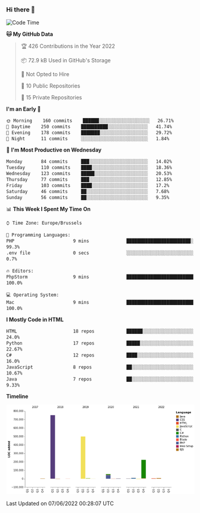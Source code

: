 ### Hi there 👋

<!--START_SECTION:waka-->
![Code Time](http://img.shields.io/badge/Code%20Time-0%20secs-blue)

**🐱 My GitHub Data** 

> 🏆 426 Contributions in the Year 2022
 > 
> 📦 72.9 kB Used in GitHub's Storage 
 > 
> 🚫 Not Opted to Hire
 > 
> 📜 10 Public Repositories 
 > 
> 🔑 15 Private Repositories  
 > 
**I'm an Early 🐤** 

```text
🌞 Morning    160 commits    ██████░░░░░░░░░░░░░░░░░░░   26.71% 
🌆 Daytime    250 commits    ██████████░░░░░░░░░░░░░░░   41.74% 
🌃 Evening    178 commits    ███████░░░░░░░░░░░░░░░░░░   29.72% 
🌙 Night      11 commits     ░░░░░░░░░░░░░░░░░░░░░░░░░   1.84%

```
📅 **I'm Most Productive on Wednesday** 

```text
Monday       84 commits     ███░░░░░░░░░░░░░░░░░░░░░░   14.02% 
Tuesday      110 commits    ████░░░░░░░░░░░░░░░░░░░░░   18.36% 
Wednesday    123 commits    █████░░░░░░░░░░░░░░░░░░░░   20.53% 
Thursday     77 commits     ███░░░░░░░░░░░░░░░░░░░░░░   12.85% 
Friday       103 commits    ████░░░░░░░░░░░░░░░░░░░░░   17.2% 
Saturday     46 commits     ██░░░░░░░░░░░░░░░░░░░░░░░   7.68% 
Sunday       56 commits     ██░░░░░░░░░░░░░░░░░░░░░░░   9.35%

```


📊 **This Week I Spent My Time On** 

```text
⌚︎ Time Zone: Europe/Brussels

💬 Programming Languages: 
PHP                      9 mins              ████████████████████████░   99.3% 
.env file                0 secs              ░░░░░░░░░░░░░░░░░░░░░░░░░   0.7%

🔥 Editors: 
PhpStorm                 9 mins              █████████████████████████   100.0%

💻 Operating System: 
Mac                      9 mins              █████████████████████████   100.0%

```

**I Mostly Code in HTML** 

```text
HTML                     18 repos            ██████░░░░░░░░░░░░░░░░░░░   24.0% 
Python                   17 repos            █████░░░░░░░░░░░░░░░░░░░░   22.67% 
C#                       12 repos            ████░░░░░░░░░░░░░░░░░░░░░   16.0% 
JavaScript               8 repos             ██░░░░░░░░░░░░░░░░░░░░░░░   10.67% 
Java                     7 repos             ██░░░░░░░░░░░░░░░░░░░░░░░   9.33%

```


**Timeline**

![Chart not found](https://raw.githubusercontent.com/guillaumedeplancke/guillaumedeplancke/main/charts/bar_graph.png) 


 Last Updated on 07/06/2022 00:28:07 UTC
<!--END_SECTION:waka-->
